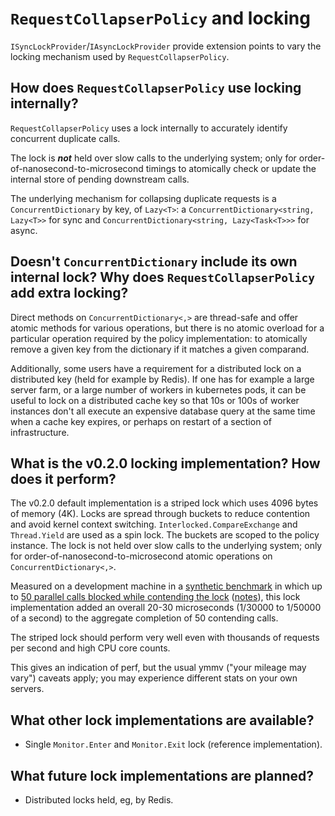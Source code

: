 # `RequestCollapserPolicy` and locking

`ISyncLockProvider`/`IAsyncLockProvider` provide extension points to vary the locking mechanism used by `RequestCollapserPolicy`.

## How does `RequestCollapserPolicy` use locking internally?

`RequestCollapserPolicy` uses a lock internally to accurately identify concurrent duplicate calls.

The lock is _**not**_ held over slow calls to the underlying system; only for order-of-nanosecond-to-microsecond timings to atomically check or update the internal store of pending downstream calls.  

The underlying mechanism for collapsing duplicate requests is a `ConcurrentDictionary` by key, of `Lazy<T>`: a `ConcurrentDictionary<string, Lazy<T>>` for sync and `ConcurrentDictionary<string, Lazy<Task<T>>>` for async. 

## Doesn't `ConcurrentDictionary` include its own internal lock? Why does `RequestCollapserPolicy` add extra locking?

Direct methods on `ConcurrentDictionary<,>` are thread-safe and offer atomic methods for various operations, but there is no atomic overload for a particular operation required by the policy implementation: to atomically remove a given key from the dictionary if it matches a given comparand.

Additionally, some users have a requirement for a distributed lock on a distributed key (held for example by Redis).  If one has for example a large server farm, or a large number of workers in kubernetes pods, it can be useful to lock on a distributed cache key so that 10s or 100s of worker instances don't all execute an expensive database query at the same time when a cache key expires, or perhaps on restart of a section of infrastructure.

## What is the v0.2.0 locking implementation? How does it perform?

The v0.2.0 default implementation is a striped lock which uses 4096 bytes of memory (4K). Locks are spread through buckets to reduce contention and avoid kernel context switching. `Interlocked.CompareExchange` and `Thread.Yield` are used as a spin lock. The buckets are scoped to the policy instance. The lock is not held over slow calls to the underlying system; only for order-of-nanosecond-to-microsecond atomic operations on `ConcurrentDictionary<,>`.

Measured on a development machine in a [synthetic benchmark](https://github.com/reisenberger/LockContentionBenchMark_Issue657/) in which up to [50 parallel calls blocked while contending the lock](https://github.com/reisenberger/LockContentionBenchMark_Issue657/blob/master/ParallelContention50/ConcurrentDictionaryLockContention50.Benchmarks-report-github.md) ([notes](https://github.com/reisenberger/LockContentionBenchMark_Issue657/blob/master/BenchmarkNotes.md)), this lock implementation added an overall 20-30 microseconds (1/30000 to 1/50000 of a second) to the aggregate completion of 50 contending calls.  

The striped lock should perform very well even with thousands of requests per second and high CPU core counts.

This gives an indication of perf, but the usual ymmv ("your mileage may vary") caveats apply; you may experience different stats on your own servers.

## What other lock implementations are available?
+ Single `Monitor.Enter` and `Monitor.Exit` lock (reference implementation).

## What future lock implementations are planned?
+ Distributed locks held, eg, by Redis.